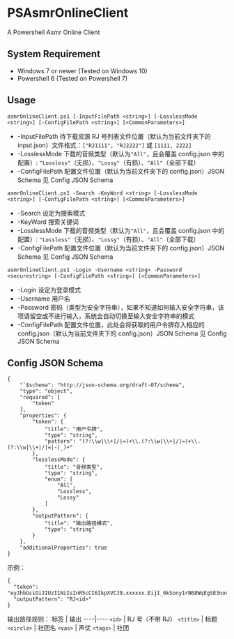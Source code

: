 # PSAsmrOnlineClient
A Powershell Asmr Online Client

## System Requirement
- Windows 7 or newer (Tested on Windows 10)
- Powershell 6 (Tested on Powershell 7)

## Usage
```asmrOnlineClient.ps1 [-InputFilePath <string>] [-LosslessMode <string>] [-ConfigFilePath <string>] [<CommonParameters>]```
- -InputFilePath 待下载资源 RJ 号列表文件位置（默认为当前文件夹下的 input.json）文件格式：`["RJ1111", "RJ2222"]` 或 `[1111, 2222]`
- -LosslessMode 下载的音频类型（默认为`"All"`，且会覆盖 config.json 中的配置）: `"Lossless"`（无损）、`"Lossy"`（有损）、`"All"`（全部下载）
- -ConfigFilePath 配置文件位置（默认为当前文件夹下的 config.json）JSON Schema 见 Config JSON Schema

```asmrOnlineClient.ps1 -Search -KeyWord <string> [-LosslessMode <string>] [-ConfigFilePath <string>] [<CommonParameters>]```
- -Search 设定为搜索模式
- -KeyWord 搜索关键词
- -LosslessMode 下载的音频类型（默认为`"All"`，且会覆盖 config.json 中的配置）: `"Lossless"`（无损）、`"Lossy"`（有损）、`"All"`（全部下载）
- -ConfigFilePath 配置文件位置（默认为当前文件夹下的 config.json）JSON Schema 见 Config JSON Schema

```asmrOnlineClient.ps1 -Login -Username <string> -Password <securestring> [-ConfigFilePath <string>] [<CommonParameters>]```
- -Login 设定为登录模式
- -Username 用户名
- -Password 密码（类型为安全字符串），如果不知道如何输入安全字符串，该项请留空或不进行输入，系统会自动切换至输入安全字符串的模式
- -ConfigFilePath 配置文件位置，此处会将获取的用户令牌存入相应的 config.json（默认为当前文件夹下的 config.json）JSON Schema 见 Config JSON Schema
## Config JSON Schema
```
{
    "`$schema": "http://json-schema.org/draft-07/schema",
    "type": "object",
    "required": [
        "token"
    ],
    "properties": {
        "token": {
            "title": "用户令牌",
            "type": "string",
            "pattern": "(?:\\w|\\+|/|=)+\\.(?:\\w|\\+|/|=)+\\.(?:\\w|\\+|/|=|-|_)+"
        },
        "losslessMode": {
            "title": "音频类型",
            "type": "string",
            "enum": [
                "All",
                "Lossless",
                "Lossy"
            ]
        },
        "outputPattern": {
            "title": "输出路径模式",
            "type": "string"
        }
    },
    "additionalProperties": true
}
```
示例：
```
{
  "token": "eyJhbGciOiJIUzI1NiIsInR5cCI6IkpXVCJ9.xxxxxx.EijI_6kSony1rN68WqEgSE3nocpIOt7CLk03ljoTn9Q",
  "outputPattern": "RJ<id>"
}
```
输出路径规则：
标签 | 输出
----|----
`<id>` | RJ 号（不带 RJ）
`<title>` | 标题
`<circle>` | 社团名
`<vas>` | 声优
`<tags>` | 社团
